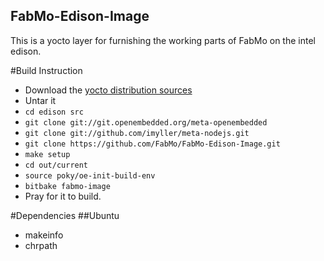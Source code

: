 FabMo-Edison-Image
----------------------

This is a yocto layer for furnishing the working parts of FabMo on the intel edison.


#Build Instruction
- Download the [yocto distribution sources](http://downloadmirror.intel.com/25028/eng/edison-src-ww25.5-15.tgz)
- Untar it
- `cd edison src`
- `git clone git://git.openembedded.org/meta-openembedded`
- `git clone git://github.com/imyller/meta-nodejs.git`
- `git clone https://github.com/FabMo/FabMo-Edison-Image.git`
- `make setup`
- `cd out/current`
- `source poky/oe-init-build-env`
- `bitbake fabmo-image`
- Pray for it to build.

#Dependencies
##Ubuntu
- makeinfo
- chrpath
